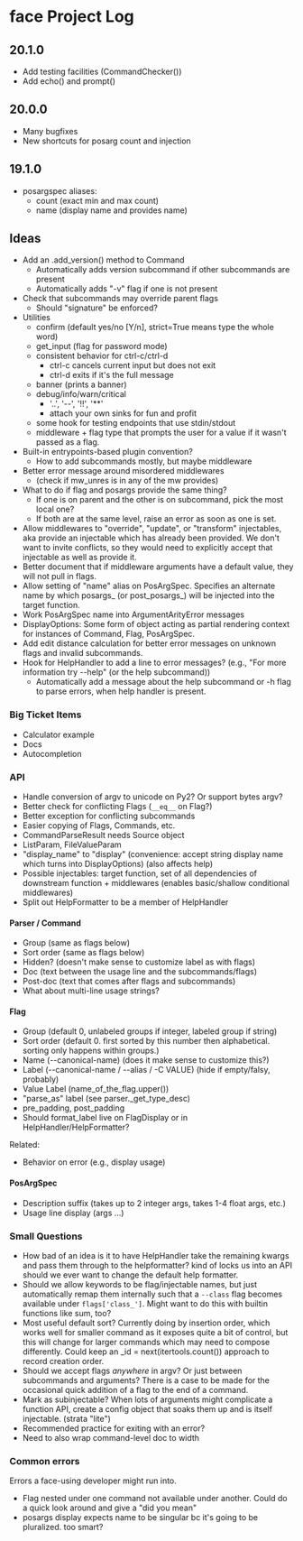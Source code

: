 face Project Log
================

20.1.0
------
* Add testing facilities (CommandChecker())
* Add echo() and prompt()

20.0.0
------
* Many bugfixes
* New shortcuts for posarg count and injection

19.1.0
------
* posargspec aliases:
  * count (exact min and max count)
  * name (display name and provides name)

Ideas
-----

* Add an .add_version() method to Command
  * Automatically adds version subcommand if other subcommands are present
  * Automatically adds "-v" flag if one is not present
* Check that subcommands may override parent flags
  * Should "signature" be enforced?
* Utilities
  * confirm (default yes/no [Y/n], strict=True means type the whole word)
  * get_input (flag for password mode)
  * consistent behavior for ctrl-c/ctrl-d
    * ctrl-c cancels current input but does not exit
    * ctrl-d exits if it's the full message
  * banner (prints a banner)
  * debug/info/warn/critical
    * '..', '--', '!!', '**'
    * attach your own sinks for fun and profit
  * some hook for testing endpoints that use stdin/stdout
  * middleware + flag type that prompts the user for a value if it
    wasn't passed as a flag.
* Built-in entrypoints-based plugin convention?
  * How to add subcommands mostly, but maybe middleware
* Better error message around misordered middlewares
  * (check if mw_unres is in any of the mw provides)
* What to do if flag and posargs provide the same thing?
  * If one is on parent and the other is on subcommand, pick the most
    local one?
  * If both are at the same level, raise an error as soon as one is set.
* Allow middlewares to "override", "update", or "transform"
  injectables, aka provide an injectable which has already been
  provided. We don't want to invite conflicts, so they would need to
  explicitly accept that injectable as well as provide it.
* Better document that if middleware arguments have a default value,
  they will not pull in flags.
* Allow setting of "name" alias on PosArgSpec. Specifies an alternate
  name by which posargs_ (or post_posargs_) will be injected into the
  target function.
* Work PosArgSpec name into ArgumentArityError messages
* DisplayOptions: Some form of object acting as partial rendering
  context for instances of Command, Flag, PosArgSpec.
* Add edit distance calculation for better error messages on unknown
  flags and invalid subcommands.
* Hook for HelpHandler to add a line to error messages? (e.g., "For
  more information try --help" (or the help subcommand))
    * Automatically add a message about the help subcommand or -h flag to
      parse errors, when help handler is present.

### Big Ticket Items

* Calculator example
* Docs
* Autocompletion

### API

* Handle conversion of argv to unicode on Py2? Or support bytes argv?
* Better check for conflicting Flags (`__eq__` on Flag?)
* Better exception for conflicting subcommands
* Easier copying of Flags, Commands, etc.
* CommandParseResult needs Source object
* ListParam, FileValueParam
* "display_name" to "display" (convenience: accept string display name
  which turns into DisplayOptions) (also affects help)
* Possible injectables: target function, set of all dependencies of
  downstream function + middlewares (enables basic/shallow conditional
  middlewares)
* Split out HelpFormatter to be a member of HelpHandler

#### Parser / Command

* Group (same as flags below)
* Sort order (same as flags below)
* Hidden? (doesn't make sense to customize label as with flags)
* Doc (text between the usage line and the subcommands/flags)
* Post-doc (text that comes after flags and subcommands)
* What about multi-line usage strings?

#### Flag

* Group (default 0, unlabeled groups if integer, labeled group if string)
* Sort order (default 0. first sorted by this number then
  alphabetical. sorting only happens within groups.)
* Name (--canonical-name) (does it make sense to customize this?)
* Label (--canonical-name / --alias / -C VALUE) (hide if empty/falsy, probably)
* Value Label (name_of_the_flag.upper())
* "parse_as" label (see parser._get_type_desc)
* pre_padding, post_padding
* Should format_label live on FlagDisplay or in HelpHandler/HelpFormatter?

Related:

* Behavior on error (e.g., display usage)

#### PosArgSpec

* Description suffix (takes up to 2 integer args, takes 1-4 float args, etc.)
* Usage line display (args ...)

### Small Questions

* How bad of an idea is it to have HelpHandler take the remaining
  kwargs and pass them through to the helpformatter? kind of locks us
  into an API should we ever want to change the default help
  formatter.
* Should we allow keywords to be flag/injectable names, but just
  automatically remap them internally such that a `--class` flag
  becomes available under `flags['class_']`. Might want to do this
  with builtin functions like sum, too?
* Most useful default sort? Currently doing by insertion order, which
  works well for smaller command as it exposes quite a bit of control,
  but this will change for larger commands which may need to compose
  differently. Could keep an _id = next(itertools.count()) approach to
  record creation order.
* Should we accept flags _anywhere_ in argv? Or just between
  subcommands and arguments? There is a case to be made for the
  occasional quick addition of a flag to the end of a command.
* Mark as subinjectable? When lots of arguments might complicate a
  function API, create a config object that soaks them up and is
  itself injectable. (strata "lite")
* Recommended practice for exiting with an error?
* Need to also wrap command-level doc to width

### Common errors

Errors a face-using developer might run into.

* Flag nested under one command not available under another. Could do
  a quick look around and give a "did you mean"
* posargs display expects name to be singular bc it's going to be
  pluralized. too smart?
